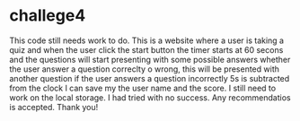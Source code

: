 # challege4
This code still needs work to do.
This is a website where a user is taking a quiz
 and when  the user click the start button
the timer starts  at 60 secons and 
the questions will start presenting with some possible answers
whether the user answer a question correclty o wrong, this will be presented with another question
if the user answers a question incorrectly
5s is subtracted from the clock I can save my the user name and the score.
I still need to work on the local storage. I had tried with no success. Any recommendatios is accepted. Thank you!
